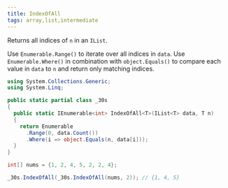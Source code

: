 ```yaml
---
title: IndexOfAll
tags: array,list,intermediate
---
```


Returns all indices of `n` in an `IList`.

Use `Enumerable.Range()` to iterate over all indices in `data`.
Use `Enumerable.Where()` in combination with `object.Equals()` to compare each value in `data` to `n` and return only matching indices.

```csharp
using System.Collections.Generic;
using System.Linq;

public static partial class _30s 
{
  public static IEnumerable<int> IndexOfAll<T>(IList<T> data, T n)
  {
    return Enumerable
      .Range(0, data.Count())
      .Where(i => object.Equals(n, data[i]));
  }
}
```

```csharp
int[] nums = {1, 2, 4, 5, 2, 2, 4};

_30s.IndexOfAll(_30s.IndexOfAll(nums, 2)); // {1, 4, 5}
```
